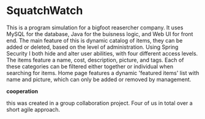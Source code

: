 # SquatchWatch
This is a program simulation for a bigfoot reasercher company.  It uses MySQL for the database, Java for the buisness logic, and Web UI for front end.  The main feature of this is dynamic catalog of items, they can be added or deleted, based on the level of administration.  Using Spring Security I both hide and alter user abilities, with four different access levels.  The items feature a name, cost, description, picture, and tags. Each of these categories can be filtered either together or individual when searching for items.  Home page features a dynamic 'featured items' list with name and picture, which can only be added or removed by management.

**cooperation**

this was created in a group collaboration project.  Four of us in total over a short agile approach.
